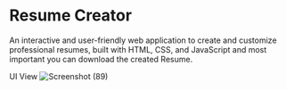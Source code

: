 # Resume Creator
An interactive and user-friendly web application to create and customize professional resumes, built with HTML, CSS, and JavaScript and most important you can download the created Resume.

UI View
![Screenshot (89)](https://github.com/urvashi-2004/Resume-Creator/assets/85677323/e3355f78-8b5f-48b7-bbed-da1c8d21a790)
